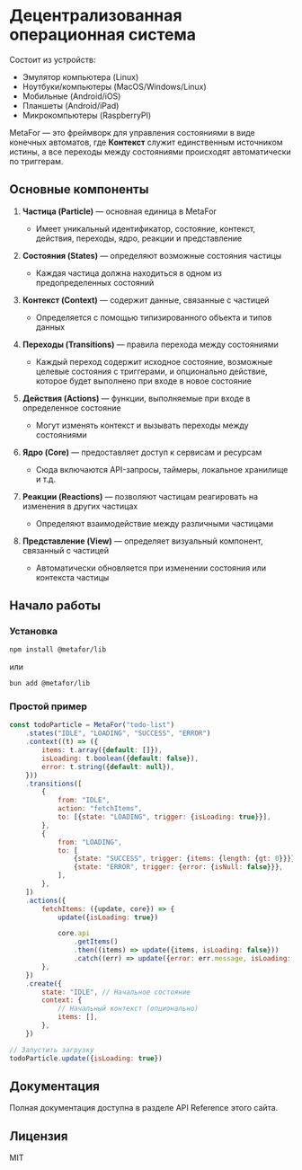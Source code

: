 # Децентрализованная операционная система

Состоит из устройств:

- Эмулятор компьютера (Linux)
- Ноутбуки/компьютеры (MacOS/Windows/Linux)
- Мобильные (Android/iOS)
- Планшеты (Android/iPad)
- Микрокомпьютеры (RaspberryPI)

MetaFor — это фреймворк для управления состояниями в виде конечных автоматов, где **Контекст** служит единственным
источником истины, а все переходы между состояниями происходят автоматически по триггерам.

## Основные компоненты

1. **Частица (Particle)** — основная единица в MetaFor

    - Имеет уникальный идентификатор, состояние, контекст, действия, переходы, ядро, реакции и представление

2. **Состояния (States)** — определяют возможные состояния частицы

    - Каждая частица должна находиться в одном из предопределенных состояний

3. **Контекст (Context)** — содержит данные, связанные с частицей

    - Определяется с помощью типизированного объекта и типов данных

4. **Переходы (Transitions)** — правила перехода между состояниями

    - Каждый переход содержит исходное состояние, возможные целевые состояния с триггерами,
      и опционально действие, которое будет выполнено при входе в новое состояние

5. **Действия (Actions)** — функции, выполняемые при входе в определенное состояние

    - Могут изменять контекст и вызывать переходы между состояниями

6. **Ядро (Core)** — предоставляет доступ к сервисам и ресурсам

    - Сюда включаются API-запросы, таймеры, локальное хранилище и т.д.

7. **Реакции (Reactions)** — позволяют частицам реагировать на изменения в других частицах

    - Определяют взаимодействие между различными частицами

8. **Представление (View)** — определяет визуальный компонент, связанный с частицей
    - Автоматически обновляется при изменении состояния или контекста частицы

## Начало работы

### Установка

```bash
npm install @metafor/lib
```

или

```bash
bun add @metafor/lib
```

### Простой пример

```js
const todoParticle = MetaFor("todo-list")
    .states("IDLE", "LOADING", "SUCCESS", "ERROR")
    .context((t) => ({
        items: t.array({default: []}),
        isLoading: t.boolean({default: false}),
        error: t.string({default: null}),
    }))
    .transitions([
        {
            from: "IDLE",
            action: "fetchItems",
            to: [{state: "LOADING", trigger: {isLoading: true}}],
        },
        {
            from: "LOADING",
            to: [
                {state: "SUCCESS", trigger: {items: {length: {gt: 0}}}},
                {state: "ERROR", trigger: {error: {isNull: false}}},
            ],
        },
    ])
    .actions({
        fetchItems: ({update, core}) => {
            update({isLoading: true})

            core.api
                .getItems()
                .then((items) => update({items, isLoading: false}))
                .catch((err) => update({error: err.message, isLoading: false}))
        },
    })
    .create({
        state: "IDLE", // Начальное состояние
        context: {
            // Начальный контекст (опционально)
            items: [],
        },
    })

// Запустить загрузку
todoParticle.update({isLoading: true})
```

## Документация

Полная документация доступна в разделе API Reference этого сайта.

## Лицензия

MIT
